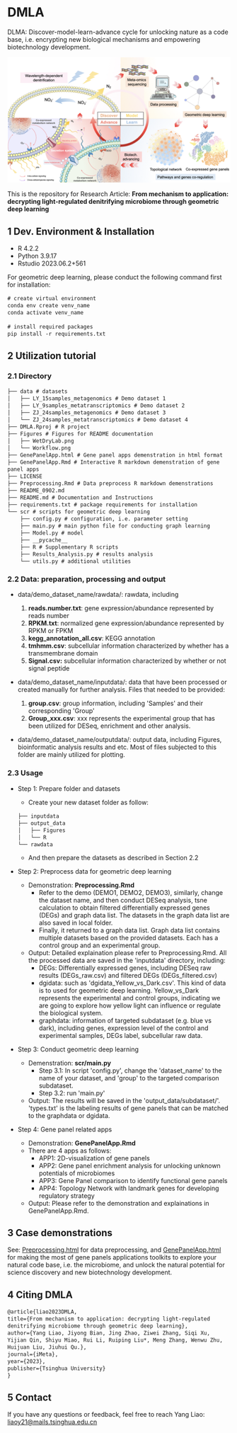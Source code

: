# DMLA
DLMA: Discover-model-learn-advance cycle for unlocking nature as a code base, i.e. encrypting new biological mechanisms and empowering biotechnology development. 

![WetDryLab](Figures/WetDryLab.png)

This is the repository for Research Article: **From mechanism to application: decrypting light-regulated denitrifying microbiome through geometric deep learning**

## 1 Dev. Environment & Installation

- R  4.2.2
- Python 3.9.17
- Rstudio 2023.06.2+561

For geometric deep learning, please conduct the following command first for installation: 

```
# create virtual environment
conda env create venv_name
conda activate venv_name

# install required packages
pip install -r requirements.txt
```

## 2 Utilization tutorial

### 2.1 Directory 

```
├── data # datasets
│   ├── LY_15samples_metagenomics # Demo dataset 1
│   ├── LY_9samples_metatranscriptomics # Demo dataset 2
│   ├── ZJ_24samples_metagenomics # Demo dataset 3
│   └── ZJ_24samples_metatranscriptomics # Demo dataset 4
├── DMLA.Rproj # R project
├── Figures # Figures for README documentation
│   ├── WetDryLab.png
│   └── Workflow.png
├── GenePanelApp.html # Gene panel apps demenstration in html format
├── GenePanelApp.Rmd # Interactive R markdown demenstration of gene panel apps
├── LICENSE 
├── Preprocessing.Rmd # Data preprocess R markdown demenstrations
├── README_0902.md
├── README.md # Documentation and Instructions
├── requirements.txt # package requirements for installation
└── scr # scripts for geometric deep learning 
    ├── config.py # configuration, i.e. parameter setting 
    ├── main.py # main python file for conducting graph learning 
    ├── Model.py # model
    ├── __pycache__
    ├── R # Supplementary R scripts
    ├── Results_Analysis.py # results analysis
    └── utils.py # additional utilities
```



### 2.2 Data: preparation, processing and output

- data/demo_dataset_name/rawdata/: rawdata, including
  1. **reads.number.txt**: gene expression/abundance represented by reads number
  2. **RPKM.txt**: normalized gene expression/abundance represented by RPKM or FPKM
  3. **kegg_annotation_all.csv**: KEGG annotation
  4. **tmhmm.csv**: subcellular information characterized by whether has a transmembrane domain
  5. **Signal.csv:** subcellular information characterized by whether or not signal peptide

- data/demo_dataset_name/inputdata/: data that have been processed or created manually for further analysis. Files that needed to be provided:
  1. **group.csv**: group information, including 'Samples' and their corresponding 'Group'
  2. **Group_xxx.csv**: xxx represents the experimental group that has been utilized for DESeq, enrichment and other analysis.
- data/demo_dataset_name/outputdata/: output data, including Figures, bioinformatic analysis results and etc. Most of files subjected to this folder are mainly utilized for plotting. 

### 2.3 Usage

- Step 1: Prepare folder and datasets

  - Create your new dataset folder as follow: 

  ```
  ├── inputdata
  ├── output_data
  │   ├── Figures
  │   └── R
  └── rawdata
  ```

  - And then prepare the datasets as described in Section 2.2 

- Step 2: Preprocess data for geometric deep learning 

  - Demonstration: **Preprocessing.Rmd**
    - Refer to the demo (DEMO1, DEMO2, DEMO3), similarly, change the dataset name, and then conduct DESeq analysis, tsne calculation to obtain filtered differentially expressed genes (DEGs) and graph data list. The datasets in the graph data list are also saved in local folder. 
    - Finally, it returned to a graph data list. Graph data list contains multiple datasets based on the provided datasets. Each has a control group and an experimental group. 
  - Output: Detailed explaination please refer to Preprocessing.Rmd. All the processed data are saved in the 'inputdata' directory, including: 
    - DEGs: Differentially expressed genes, including DESeq raw results (DEGs_raw.csv) and filtered DEGs (DEGs_filtered.csv)
    - dgidata: such as 'dgidata_Yellow_vs_Dark.csv'. This kind of data is to used for geometric deep learning. Yellow_vs_Dark represents the experimental and control groups, indicating we are going to explore how yellow light can influence or regulate the biological system.
    - graphdata: information of targeted subdataset (e.g. blue vs dark), including genes, expression level of the control and experimental samples, DEGs label, subcellular raw data.

- Step 3: Conduct geometric deep learning 

  - Demenstration: **scr/main.py**
    - Step 3.1: In script 'config.py', change the 'dataset_name' to the name of your dataset, and 'group' to the targeted comparison subdataset.
    - Step 3.2: run 'main.py'
  - Output: The results will be saved in the 'output_data/subdataset/'. 'types.txt' is the labeling results of gene panels that can be matched to the graphdata or dgidata. 

- Step 4: Gene panel related apps

  - Demonstration: **GenePanelApp.Rmd**
  - There are 4 apps as follows: 
    - APP1: 2D-visualization of gene panels
    - APP2: Gene panel enrichment analysis for unlocking unknown potentials of microbiomes
    - APP3: Gene Panel comparison to identify functional gene panels
    - APP4: Topology Network with landmark genes for developing regulatory strategy
  - Output: Please refer to the demonstration and explainations in GenePanelApp.Rmd.

## 3 Case demonstrations 

See: [Preprocessing.html](https://github.com/YoungeLiao/DMLA/blob/main/Preprocessing.html) for data preprocessing, and [GenePanelApp.html](https://github.com/YoungeLiao/DMLA/blob/main/GenePanelApp.html) for making the most of gene panels applications toolkits to explore your natural code base, i.e. the microbiome, and unlock the natural potential for science discovery and new biotechnology development. 

## 4 Citing DMLA

```
@article{liao2023DMLA,
title={From mechanism to application: decrypting light-regulated denitrifying microbiome through geometric deep learning},
author={Yang Liao, Jiyong Bian, Jing Zhao, Ziwei Zhang, Siqi Xu, Yijian Qin, Shiyu Miao, Rui Li, Ruiping Liu*, Meng Zhang, Wenwu Zhu, Huijuan Liu, Jiuhui Qu.},
journal={iMeta},
year={2023},
publisher={Tsinghua University}
}
```

## 5 Contact

If you have any questions or feedback, feel free to reach Yang Liao: liaoy21@mails.tsinghua.edu.cn 
